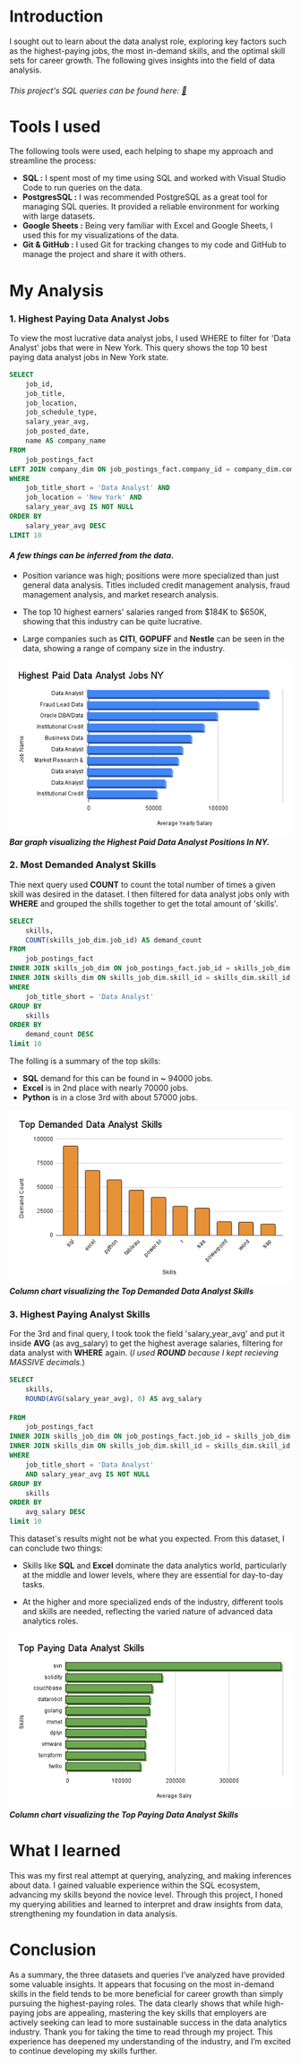 # Introduction

 I sought out to learn about the data analyst role, exploring key factors such as the highest-paying jobs, the most in-demand skills, and the optimal skill sets for career growth. The following gives insights into the field of data analysis. 
###### _This project's SQL queries can be found here:_ [🔴](/project_sql)

# Tools I used
The following tools were used, each helping to shape my approach and streamline the process:

- **SQL :** I spent most of my time using SQL and worked with Visual Studio Code to run queries on the data.
- **PostgresSQL :** I was recommended PostgreSQL as a great tool for managing SQL queries. It provided a reliable environment for working with large datasets.
- **Google Sheets :** Being very familiar with Excel and Google Sheets, I used this for my visualizations of the data.
- **Git & GitHub :** I used Git for tracking changes to my code and GitHub to manage the project and share it with others.
 
# My Analysis

### 1. Highest Paying Data Analyst Jobs
To view the most lucrative data analyst jobs, I used WHERE to filter for 'Data Analyst' jobs that were in New York. This query shows the top 10 best paying data analyst jobs in New York state.

```SQL
SELECT
    job_id,
    job_title,
    job_location,
    job_schedule_type,
    salary_year_avg,
    job_posted_date,
    name AS company_name
FROM
    job_postings_fact
LEFT JOIN company_dim ON job_postings_fact.company_id = company_dim.company_id
WHERE
    job_title_short = 'Data Analyst' AND 
    job_location = 'New York' AND 
    salary_year_avg IS NOT NULL
ORDER BY
    salary_year_avg DESC
LIMIT 10
``` 
#### **_A few things can be inferred from the data._**

- Position variance was high; positions were more specialized than just general data analysis. Titles included credit management analysis, fraud management analysis, and market research analysis.

- The top 10 highest earners' salaries ranged from $184K to $650K, showing that this industry can be quite lucrative.

- Large companies such as **CITI**, **GOPUFF** and **Nestle** can be seen in the data, showing a range of company size in the industry.


![Highest Pair Data Analyst Jobs Results](/Assets/Highest%20Paid%20Data%20Analyst%20Jobs%20NY.png)
**_Bar graph visualizing the Highest Paid Data Analyst Positions In NY._**


### 2. Most Demanded Analyst Skills
Thie next query used **COUNT** to count the total number of times a given skill was desired in the dataset. I then filtered for data analyst jobs only with **WHERE** and grouped the shills together to get the total amount of 'skills'.

```SQL
SELECT  
    skills,
    COUNT(skills_job_dim.job_id) AS demand_count
FROM 
    job_postings_fact
INNER JOIN skills_job_dim ON job_postings_fact.job_id = skills_job_dim.job_id
INNER JOIN skills_dim ON skills_job_dim.skill_id = skills_dim.skill_id
WHERE
    job_title_short = 'Data Analyst'
GROUP BY
    skills
ORDER BY
    demand_count DESC
limit 10
```
The folling is a summary of the top skills:
- **SQL** demand for this can be found in **~** 94000 jobs.
- **Excel** is in 2nd place with nearly 70000 jobs.
- **Python** is in a close 3rd with about 57000 jobs.

![Top Demanded Data Analyst Skills](/Assets/Top%20Demanded%20Data%20Analyst%20Skills.png)
**_Column chart visualizing the Top Demanded Data Analyst Skills_**

### 3. Highest Paying Analyst Skills

For the 3rd and final query, I took took the field 'salary_year_avg' and put it inside **AVG** (as avg_salary) to get the highest average salaries, filtering for data analyst with **WHERE** again. (_I used **ROUND** because I kept recieving MASSIVE decimals._)

```SQL
SELECT  
    skills,
    ROUND(AVG(salary_year_avg), 0) AS avg_salary

FROM 
    job_postings_fact
INNER JOIN skills_job_dim ON job_postings_fact.job_id = skills_job_dim.job_id
INNER JOIN skills_dim ON skills_job_dim.skill_id = skills_dim.skill_id
WHERE
    job_title_short = 'Data Analyst'
    AND salary_year_avg IS NOT NULL
GROUP BY
    skills
ORDER BY
    avg_salary DESC
limit 10
```
This dataset's results might not be what you expected. From this dataset, I can conclude two things:

- Skills like **SQL** and **Excel** dominate the data analytics world, particularly at the middle and lower levels, where they are essential for day-to-day tasks.

- At the higher and more specialized ends of the industry, different tools and skills are needed, reflecting the varied nature of advanced data analytics roles.


![Top Paid Data Analyst Skills](/Assets/Top%20Paying%20Data%20Analyst%20Skills.png)
**_Column chart visualizing the Top Paying Data Analyst Skills_**
# What I learned
This was my first real attempt at querying, analyzing, and making inferences about data. I gained valuable experience within the SQL ecosystem, advancing my skills beyond the novice level. Through this project, I honed my querying abilities and learned to interpret and draw insights from data, strengthening my foundation in data analysis. 

# Conclusion
As a summary, the three datasets and queries I’ve analyzed have provided some valuable insights. It appears that focusing on the most in-demand skills in the field tends to be more beneficial for career growth than simply pursuing the highest-paying roles. The data clearly shows that while high-paying jobs are appealing, mastering the key skills that employers are actively seeking can lead to more sustainable success in the data analytics industry. Thank you for taking the time to read through my project. This experience has deepened my understanding of the industry, and I’m excited to continue developing my skills further.